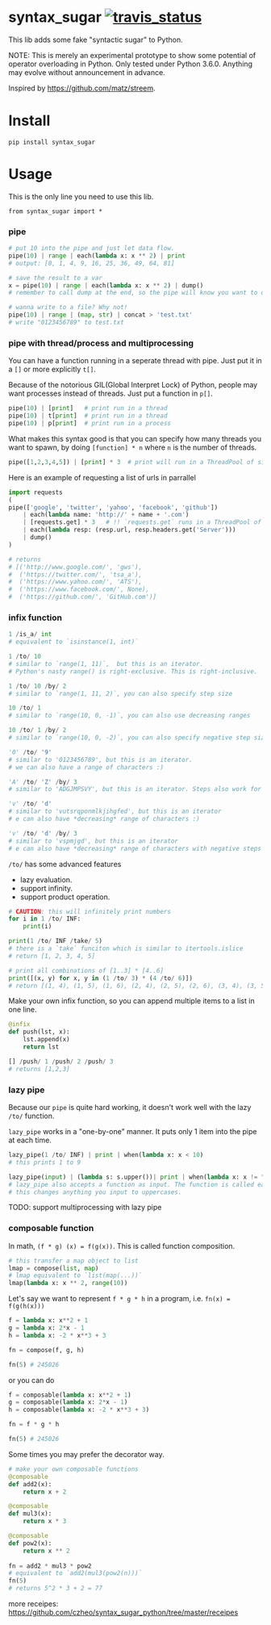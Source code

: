 # syntax_sugar [![travis_status](https://travis-ci.org/czheo/syntax_sugar_python.svg?branch=master)](https://travis-ci.org/czheo/syntax_sugar_python)

This lib adds some fake "syntactic sugar" to Python.

NOTE: This is merely an experimental prototype to show some potential of operator overloading in Python. Only tested under Python 3.6.0. Anything may evolve without announcement in advance.

Inspired by https://github.com/matz/streem. 

# Install
```
pip install syntax_sugar
```

# Usage
This is the only line you need to use this lib.
```
from syntax_sugar import *
```

### pipe
``` python
# put 10 into the pipe and just let data flow.
pipe(10) | range | each(lambda x: x ** 2) | print
# output: [0, 1, 4, 9, 16, 25, 36, 49, 64, 81]

# save the result to a var
x = pipe(10) | range | each(lambda x: x ** 2) | dump()
# remember to call dump at the end, so the pipe will know you want to dump the value

# wanna write to a file? Why not!
pipe(10) | range | (map, str) | concat > 'test.txt'
# write "0123456789" to test.txt
```

### pipe with thread/process and multiprocessing

You can have a function running in a seperate thread with pipe. Just put it in a `[]` or more explicitly `t[]`.

Because of the notorious GIL(Global Interpret Lock) of Python, people may want processes instead of threads. Just put a function in `p[]`.

``` python
pipe(10) | [print]   # print run in a thread
pipe(10) | t[print]  # print run in a thread
pipe(10) | p[print]  # print run in a process
```

What makes this syntax good is that you can specify how many threads you want to spawn, by doing `[function] * n` where `n` is the number of threads.

``` python
pipe([1,2,3,4,5]) | [print] * 3  # print will run in a ThreadPool of size 3
```

Here is an example of requesting a list of urls in parrallel

``` python
import requests
(
pipe(['google', 'twitter', 'yahoo', 'facebook', 'github'])
    | each(lambda name: 'http://' + name + '.com')
    | [requests.get] * 3   # !! `requests.get` runs in a ThreadPool of size 3
    | each(lambda resp: (resp.url, resp.headers.get('Server')))
    | dump()
)

# returns
# [('http://www.google.com/', 'gws'),
#  ('https://twitter.com/', 'tsa_a'),
#  ('https://www.yahoo.com/', 'ATS'),
#  ('https://www.facebook.com/', None),
#  ('https://github.com/', 'GitHub.com')]
```

### infix function
``` python
1 /is_a/ int
# equivalent to `isinstance(1, int)`

1 /to/ 10
# similar to `range(1, 11)`,  but this is an iterator.
# Python's nasty range() is right-exclusive. This is right-inclusive.

1 /to/ 10 /by/ 2
# similar to `range(1, 11, 2)`, you can also specify step size

10 /to/ 1
# similar to `range(10, 0, -1)`, you can also use decreasing ranges

10 /to/ 1 /by/ 2
# similar to `range(10, 0, -2)`, you can also specify negative step size

'0' /to/ '9'
# similar to '0123456789', but this is an iterator.
# we can also have a range of characters :)

'A' /to/ 'Z' /by/ 3
# similar to 'ADGJMPSVY', but this is an iterator. Steps also work for characters!

'v' /to/ 'd'
# similar to 'vutsrqponmlkjihgfed', but this is an iterator
# e can also have *decreasing* range of characters :)

'v' /to/ 'd' /by/ 3
# similar to 'vspmjgd', but this is an iterator
# e can also have *decreasing* range of characters with negative steps
```

`/to/` has some advanced features

- lazy evaluation.
- support infinity.
- support product operation.

``` python
# CAUTION: this will infinitely print numbers
for i in 1 /to/ INF:
    print(i)

print(1 /to/ INF /take/ 5)
# there is a `take` funciton which is similar to itertools.islice
# return [1, 2, 3, 4, 5]

# print all combinations of [1..3] * [4..6]
print([(x, y) for x, y in (1 /to/ 3) * (4 /to/ 6)])
# return [(1, 4), (1, 5), (1, 6), (2, 4), (2, 5), (2, 6), (3, 4), (3, 5), (3, 6)]
```

Make your own infix function, so you can append multiple items to a list in one line.
``` python
@infix
def push(lst, x):
    lst.append(x)
    return lst

[] /push/ 1 /push/ 2 /push/ 3
# returns [1,2,3]
```

### lazy pipe

Because our `pipe` is quite hard working, it doesn't work well with the lazy `/to/` function. 

`lazy_pipe` works in a "one-by-one" manner. It puts only 1 item into the pipe at each time.

``` python
lazy_pipe(1 /to/ INF) | print | when(lambda x: x < 10)
# this prints 1 to 9

lazy_pipe(input) | (lambda s: s.upper())| print | when(lambda x: x != "")
# lazy_pipe also accepts a function as input. The function is called each time as long as the `when` condition holds.
# this changes anything you input to uppercases.
```

TODO: support multiprocessing with lazy pipe

### composable function

In math, `(f * g) (x) = f(g(x))`. This is called function composition.

``` python
# this transfer a map object to list
lmap = compose(list, map)
# lmap equivalent to `list(map(...))`
lmap(lambda x: x ** 2, range(10))
```

Let's say we want to represent `f * g * h` in a program, i.e. `fn(x) = f(g(h(x)))`

``` python
f = lambda x: x**2 + 1
g = lambda x: 2*x - 1
h = lambda x: -2 * x**3 + 3

fn = compose(f, g, h)

fn(5) # 245026
```
or you can do
```python
f = composable(lambda x: x**2 + 1)
g = composable(lambda x: 2*x - 1)
h = composable(lambda x: -2 * x**3 + 3)

fn = f * g * h

fn(5) # 245026
```

Some times you may prefer the decorator way.

``` python
# make your own composable functions
@composable
def add2(x):
    return x + 2

@composable
def mul3(x):
    return x * 3

@composable
def pow2(x):
    return x ** 2
    
fn = add2 * mul3 * pow2
# equivalent to `add2(mul3(pow2(n)))`
fn(5)
# returns 5^2 * 3 + 2 = 77
```

more receipes: https://github.com/czheo/syntax_sugar_python/tree/master/receipes
